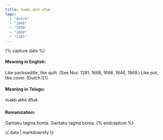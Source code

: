 ```yaml
---
title: గంతకు తగిన బొంత.
tags:
  - "dutch"
  - "1846"
  - "1698"
  - "1668"
  - "1281"
---
```


{% capture data %}
#### Meaning in English:
Like packsaddle, like quilt.
(See Nos. 1281, 1668, 1698, 1846, 1969.)
Like pot, like cover. (Dutch.)[1]

#### Meaning in Telugu:
గంతకు తగిన బొంత.

#### Romanization:
Gantaku tagina bonta.
Gantaku tagina bonta.
{% endcapture %}

{{ data | markdownify }}

